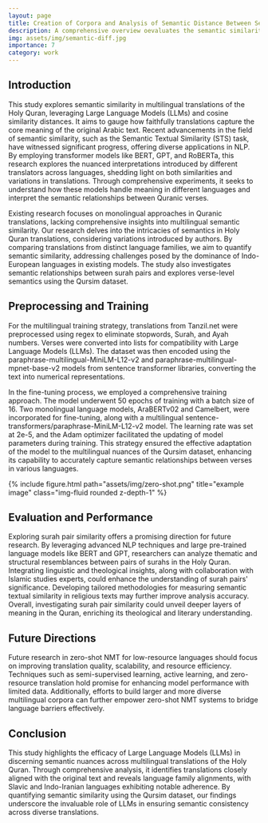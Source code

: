 ```yaml
---
layout: page
title: Creation of Corpora and Analysis of Semantic Distance Between Sentence Translation in Various Languages
description: A comprehensive overview oevaluates the semantic similarity between multilingual translations of the Holy Quran and its original Arabic version, employing Large Language Models (LLMs) and cosine similarity distance calculations.
img: assets/img/semantic-diff.jpg
importance: 7
category: work
---
```


<div class="container text-justify">
<div class="row justify-content-center">
        <div class="text-justify">
            <h2>Introduction</h2>
            <p>This study explores semantic similarity in multilingual translations of the Holy Quran, leveraging Large Language Models (LLMs) and cosine similarity distances. It aims to gauge how faithfully translations capture the core meaning of the original Arabic text. Recent advancements in the field of semantic similarity, such as the Semantic Textual Similarity (STS) task, have witnessed significant progress, offering diverse applications in NLP. By employing transformer models like BERT, GPT, and RoBERTa, this research explores the nuanced interpretations introduced by different translators across languages, shedding light on both similarities and variations in translations. Through comprehensive experiments, it seeks to understand how these models handle meaning in different languages and interpret the semantic relationships between Quranic verses.</p>
            <p>Existing research focuses on monolingual approaches in Quranic translations, lacking comprehensive insights into multilingual semantic similarity. Our research delves into the intricacies of semantics in Holy Quran translations, considering variations introduced by authors. By comparing translations from distinct language families, we aim to quantify semantic similarity, addressing challenges posed by the dominance of Indo-European languages in existing models. The study also investigates semantic relationships between surah pairs and explores verse-level semantics using the Qursim dataset.</p>
            <h2>Preprocessing and Training</h2>
            <p>For the multilingual training strategy, translations from Tanzil.net were preprocessed using regex to eliminate stopwords, Surah, and Ayah numbers. Verses were converted into lists for compatibility with Large Language Models (LLMs). The dataset was then encoded using the paraphrase-multilingual-MiniLM-L12-v2 and paraphrase-multilingual-mpnet-base-v2 models from sentence transformer libraries, converting the text into numerical representations.</p>
            <p>In the fine-tuning process, we employed a comprehensive training approach. The model underwent 50 epochs of training with a batch size of 16. Two monolingual language models, AraBERTv02 and Camelbert, were incorporated for fine-tuning, along with a multilingual sentence-transformers/paraphrase-MiniLM-L12-v2 model. The learning rate was set at 2e-5, and the Adam optimizer facilitated the updating of model parameters during training. This strategy ensured the effective adaptation of the model to the multilingual nuances of the Qursim dataset, enhancing its capability to accurately capture semantic relationships between verses in various languages.</p>
            <div class="row">
                <div class="col-sm mt-3 mt-md-0">
             {% include figure.html path="assets/img/zero-shot.png" title="example image" class="img-fluid rounded z-depth-1" %}
                </div>
            </div>  
            <h2>Evaluation and Performance</h2>
            <p>Exploring surah pair similarity offers a promising direction for future research. By leveraging advanced NLP techniques and large pre-trained language models like BERT and GPT, researchers can analyze thematic and structural resemblances between pairs of surahs in the Holy Quran. Integrating linguistic and theological insights, along with collaboration with Islamic studies experts, could enhance the understanding of surah pairs' significance. Developing tailored methodologies for measuring semantic textual similarity in religious texts may further improve analysis accuracy. Overall, investigating surah pair similarity could unveil deeper layers of meaning in the Quran, enriching its theological and literary understanding.</p>
            <h2>Future Directions</h2>
            <p>Future research in zero-shot NMT for low-resource languages should focus on improving translation quality, scalability, and resource efficiency. Techniques such as semi-supervised learning, active learning, and zero-resource translation hold promise for enhancing model performance with limited data. Additionally, efforts to build larger and more diverse multilingual corpora can further empower zero-shot NMT systems to bridge language barriers effectively.</p>
            <h2>Conclusion</h2>
            <p>This study highlights the efficacy of Large Language Models (LLMs) in discerning semantic nuances across multilingual translations of the Holy Quran. Through comprehensive analysis, it identifies translations closely aligned with the original text and reveals language family alignments, with Slavic and Indo-Iranian languages exhibiting notable adherence. By quantifying semantic similarity using the Qursim dataset, our findings underscore the invaluable role of LLMs in ensuring semantic consistency across diverse translations.</p>
        </div>
    </div>
</div>
